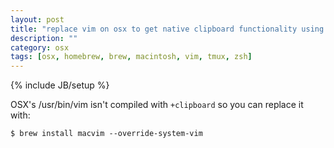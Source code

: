 ```yaml
---
layout: post
title: "replace vim on osx to get native clipboard functionality using homebrew"
description: ""
category: osx 
tags: [osx, homebrew, brew, macintosh, vim, tmux, zsh]
---
```

{% include JB/setup %}

OSX's /usr/bin/vim isn't compiled with `+clipboard` so you can replace it with:

    $ brew install macvim --override-system-vim
